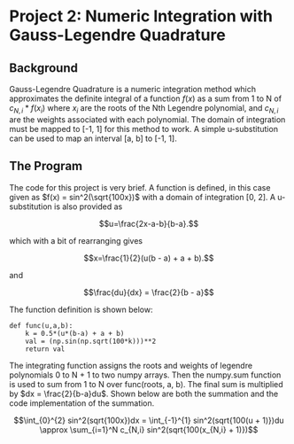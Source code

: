 # Project 2: Numeric Integration with Gauss-Legendre Quadrature

## Background
Gauss-Legendre Quadrature is a numeric integration method which approximates the definite 
integral of a function $f(x)$ as a sum from 1 to N of $c_{N,i}*f(x_i)$ where $x_i$ are the roots of the Nth 
Legendre polynomial, and $c_{N,i}$ are the weights associated with each polynomial. The domain
of integration must be mapped to [-1, 1] for this method to work. A simple u-substitution
can be used to map an interval [a, b] to [-1, 1].

## The Program
The code for this project is very brief. A function is defined, in this case given as 
$f(x) = sin^2(\sqrt{100x})$ with a domain of integration [0, 2]. A u-substitution is also
provided as 

```math
u=\frac{2x-a-b}{b-a}.
```

which with a bit of rearranging gives 

```math
x=\frac{1}{2}(u(b - a) + a + b).
```

and 

```math
\frac{du}{dx} = \frac{2}{b - a}
```

The function definition is shown below:

```
def func(u,a,b):
    k = 0.5*(u*(b-a) + a + b)
    val = (np.sin(np.sqrt(100*k)))**2
    return val
```
The integrating function assigns the roots and weights of legendre polynomials 0 to N + 1 to two numpy arrays. Then the numpy.sum function is used to sum from 1 to N over func(roots, a, b). The final sum is multiplied by $dx = \frac{2}{b-a}du$. Shown below are both the summation and the code implementation of the summation.

```math
\int_{0}^{2} sin^2(sqrt{100x})dx = \int_{-1}^{1} sin^2(sqrt{100(u + 1)})du \approx \sum_{i=1}^N c_{N,i} sin^2(sqrt{100(x_{N,i} + 1)})
```
